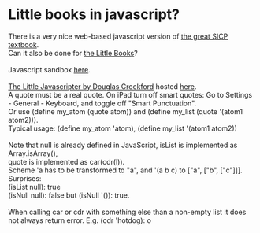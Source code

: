 # Little books in javascript?
There is a very nice web-based javascript version of <a href="https://sourceacademy.org/sicpjs/index">
the great SICP textbook</a>.<br>
Can it also be done for 
<a href="https://mitpress.mit.edu/little-books-on-big-topics-in-computer-science/">the Little Books</a>?<br>
<br>
Javascript sandbox <a href="https://joostjacob.github.io/Little/evaljs.html">here</a>.<br>
<br>
<a href="https://www.crockford.com/little.html">The Little Javascripter by Douglas Crockford</a> hosted <a href="https://joostjacob.github.io/Little/ljs.html">here</a>.<br>
A quote must be a real quote. On iPad turn off smart quotes: Go to Settings - General - Keyboard, and toggle off "Smart Punctuation".<br>
Or use (define my_atom (quote atom)) and (define my_list (quote '(atom1 atom2))).<br>
Typical usage: (define my_atom 'atom), (define my_list '(atom1 atom2))<br>
<br>
Note that null is already defined in JavaScript, isList is implemented as Array.isArray(),<br>
quote is implemented as car(cdr(l)).<br>
Scheme 'a has to be transformed to "a", and '(a b c) to ["a", ["b", ["c"]]].
<br>
Surprises:<br>
(isList null): true<br>
(isNull null): false but (isNull '()): true.<br>
<br>
When calling car or cdr with something else than a non-empty list it does not always return error. 
E.g. (cdr 'hotdog): o<br>